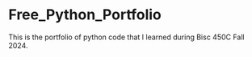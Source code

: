 # Free_Python_Portfolio
This is the portfolio of python code that I learned during Bisc 450C Fall 2024.
